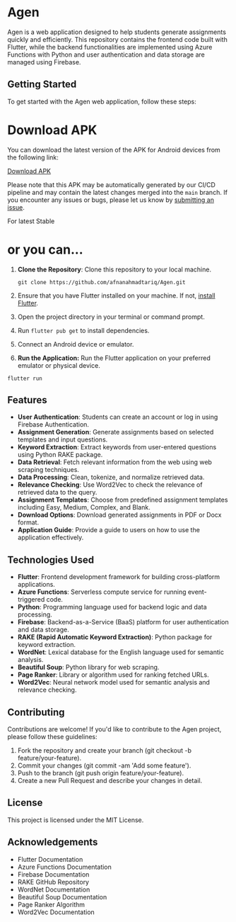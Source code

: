 # Agen

Agen is a web application designed to help students generate assignments quickly and efficiently. This repository contains the frontend code built with Flutter, while the backend functionalities are implemented using Azure Functions with Python and user authentication and data storage are managed using Firebase.

## Getting Started

To get started with the Agen web application, follow these steps:

# Download APK

You can download the latest version of the APK for Android devices from the following link:

[Download APK](../../releases/download/v0.2.9/app-arm64-v8a-release.apk)

Please note that this APK may be automatically generated by our CI/CD pipeline and may contain the latest changes merged into the `main` branch. If you encounter any issues or bugs, please let us know by [submitting an issue](../../issues).

For latest Stable 

# or you can...

1. **Clone the Repository**: Clone this repository to your local machine.

   ```
   git clone https://github.com/afnanahmadtariq/Agen.git
   ```
2. Ensure that you have Flutter installed on your machine. If not, [install Flutter](https://flutter.dev/docs/get-started/install).
3. Open the project directory in your terminal or command prompt.
4. Run `flutter pub get` to install dependencies.
5. Connect an Android device or emulator.
6. **Run the Application:** Run the Flutter application on your preferred emulator or physical device.
```
flutter run
```

## Features

- **User Authentication**: Students can create an account or log in using Firebase Authentication.
- **Assignment Generation**: Generate assignments based on selected templates and input questions.
- **Keyword Extraction**: Extract keywords from user-entered questions using Python RAKE package.
- **Data Retrieval**: Fetch relevant information from the web using web scraping techniques.
- **Data Processing**: Clean, tokenize, and normalize retrieved data.
- **Relevance Checking**: Use Word2Vec to check the relevance of retrieved data to the query.
- **Assignment Templates**: Choose from predefined assignment templates including Easy, Medium, Complex, and Blank.
- **Download Options**: Download generated assignments in PDF or Docx format.
- **Application Guide**: Provide a guide to users on how to use the application effectively.

## Technologies Used

- **Flutter**: Frontend development framework for building cross-platform applications.
- **Azure Functions**: Serverless compute service for running event-triggered code.
- **Python**: Programming language used for backend logic and data processing.
- **Firebase**: Backend-as-a-Service (BaaS) platform for user authentication and data storage.
- **RAKE (Rapid Automatic Keyword Extraction)**: Python package for keyword extraction.
- **WordNet**: Lexical database for the English language used for semantic analysis.
- **Beautiful Soup**: Python library for web scraping.
- **Page Ranker**: Library or algorithm used for ranking fetched URLs.
- **Word2Vec**: Neural network model used for semantic analysis and relevance checking.

## Contributing

Contributions are welcome! If you'd like to contribute to the Agen project, please follow these guidelines:

1. Fork the repository and create your branch (git checkout -b feature/your-feature).
2. Commit your changes (git commit -am 'Add some feature').
3. Push to the branch (git push origin feature/your-feature).
4. Create a new Pull Request and describe your changes in detail.

## License

This project is licensed under the MIT License.

## Acknowledgements

- Flutter Documentation
- Azure Functions Documentation
- Firebase Documentation
- RAKE GitHub Repository
- WordNet Documentation
- Beautiful Soup Documentation
- Page Ranker Algorithm
- Word2Vec Documentation